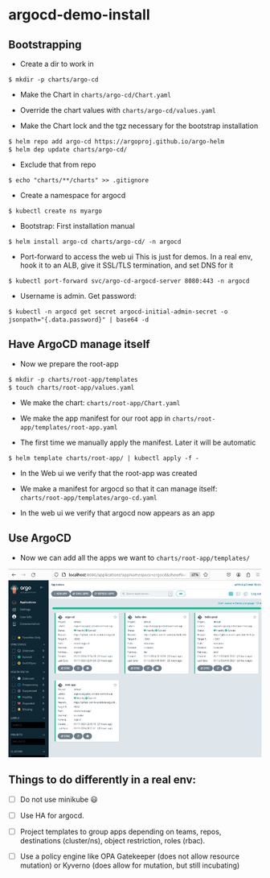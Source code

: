 # argocd-demo-install

## Bootstrapping

- Create a dir to work in
```
$ mkdir -p charts/argo-cd
```

- Make the Chart in `charts/argo-cd/Chart.yaml`

- Override the chart values with `charts/argo-cd/values.yaml`

- Make the Chart lock and the tgz necessary for the bootstrap installation
```
$ helm repo add argo-cd https://argoproj.github.io/argo-helm
$ helm dep update charts/argo-cd/
```

- Exclude that from repo
```
$ echo "charts/**/charts" >> .gitignore
```

- Create a namespace for argocd
```
$ kubectl create ns myargo
```

- Bootstrap: First installation manual
```
$ helm install argo-cd charts/argo-cd/ -n argocd
```

- Port-forward to access the web ui
This is just for demos. In a real env, hook it to an ALB, give it SSL/TLS termination, and set DNS for it
```
$ kubectl port-forward svc/argo-cd-argocd-server 8080:443 -n argocd
```

- Username is admin. Get password:
```
$ kubectl -n argocd get secret argocd-initial-admin-secret -o jsonpath="{.data.password}" | base64 -d
```

## Have ArgoCD manage itself

- Now we prepare the root-app
```
$ mkdir -p charts/root-app/templates
$ touch charts/root-app/values.yaml
```

- We make the chart: `charts/root-app/Chart.yaml`

- We make the app manifest for our root app in `charts/root-app/templates/root-app.yaml`

- The first time we manually apply the manifest. Later it will be automatic
```
$ helm template charts/root-app/ | kubectl apply -f -
```

- In the Web ui we verify that the root-app was created

- We make a manifest for argocd so that it can manage itself: `charts/root-app/templates/argo-cd.yaml`

- In the web ui we verify that argocd now appears as an app

## Use ArgoCD

- Now we can add all the apps we want to `charts/root-app/templates/`

![Screenshot of the final result](/docs/assets/images/final_result.png)

## Things to do differently in a real env:
- [ ] Do not use minikube :smiley:
- [ ] Use HA for argocd.
- [ ] Project templates to group apps depending on teams, repos, destinations (cluster/ns), object restriction, roles (rbac).
- [ ] Use a policy engine like OPA Gatekeeper (does not allow resource mutation) or Kyverno (does allow for mutation, but still incubating)

